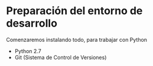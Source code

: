 # Preparación del entorno de desarrollo

Comenzaremos instalando todo, para trabajar con Python

* Python 2.7
* Git (Sistema de Control de Versiones)
